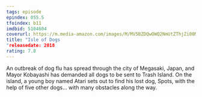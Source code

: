 ```yaml
---
tags: episode
epindex: 055.5
tfoindex: b11
imdbid: 5104604
coverurl: https://m.media-amazon.com/images/M/MV5BZDQwOWQ2NmUtZThjZi00MGM0LTkzNDctMzcyMjcyOGI1OGRkXkEyXkFqcGdeQXVyMTA3MDk2NDg2._V1_SX202_CR0,0,202,300_.jpg
title: "Isle of Dogs
"releasedate: 2018
rating: 7.8
---
```


An outbreak of dog flu has spread through the city of Megasaki, Japan, and Mayor Kobayashi has demanded all dogs to be sent to Trash Island. On the island, a young boy named Atari sets out to find his lost dog, Spots, with the help of five other dogs... with many obstacles along the way.